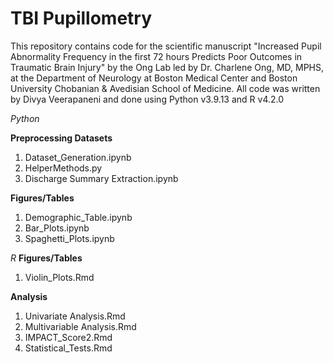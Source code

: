 # TBI Pupillometry

This repository contains code for the scientific manuscript "Increased Pupil Abnormality Frequency in the first 72 hours Predicts Poor Outcomes in Traumatic Brain Injury" by the Ong Lab led by Dr. Charlene Ong, MD, MPHS, at the Department of Neurology at Boston Medical Center and Boston University Chobanian & Avedisian School of Medicine. All code was written by Divya Veerapaneni and done using Python v3.9.13 and R v4.2.0

_Python_

  **Preprocessing Datasets**
  1. Dataset_Generation.ipynb
  2. HelperMethods.py
  3. Discharge Summary Extraction.ipynb
     
  **Figures/Tables**
  1. Demographic_Table.ipynb
  2. Bar_Plots.ipynb
  3. Spaghetti_Plots.ipynb
 
_R_
 **Figures/Tables**
 1. Violin_Plots.Rmd

  **Analysis**
  1. Univariate Analysis.Rmd
  2. Multivariable Analysis.Rmd
  3. IMPACT_Score2.Rmd
  4. Statistical_Tests.Rmd

